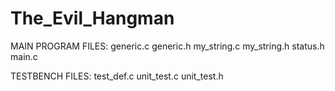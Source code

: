 # The_Evil_Hangman

MAIN PROGRAM FILES:
  generic.c
  generic.h
  my_string.c
  my_string.h
  status.h
  main.c


TESTBENCH FILES:
  test_def.c 
  unit_test.c
  unit_test.h
  
  
